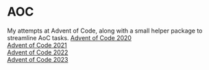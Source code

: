 # AOC
My attempts at Advent of Code, along with a small helper package to streamline AoC tasks.
[Advent of Code 2020](https://adventofcode.com/2020)  
[Advent of Code 2021](https://adventofcode.com/2021)  
[Advent of Code 2022](https://adventofcode.com/2022)  
[Advent of Code 2023](https://adventofcode.com/2023)
